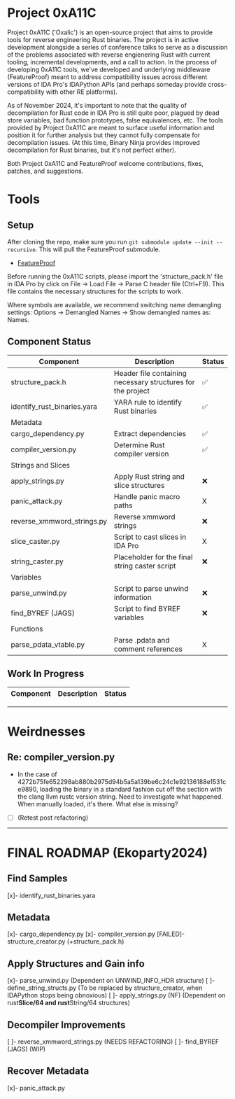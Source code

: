 # Project 0xA11C
Project 0xA11C ('Oxalic') is an open-source project that aims to provide tools for reverse engineering Rust binaries. The project is in active development alongside a series of conference talks to serve as a discussion of the problems associated with reverse engienering Rust with current tooling, incremental developments, and a call to action. In the process of developing 0xA11C tools, we've developed and underlying middleware (FeatureProof) meant to address compatibility issues across different versions of IDA Pro's IDAPython APIs (and perhaps someday provide cross-compatibility with other RE platforms).

As of November 2024, it's important to note that the quality of decompilation for Rust code in IDA Pro is still quite poor, plagued by dead store variables, bad function prototypes, false equivalences, etc. The tools provided by Project 0xA11C are meant to surface useful information and position it for further analysis but they cannot fully compensate for decompilation issues. (At this time, Binary Ninja provides improved decompilation for Rust binaries, but it's not perfect either).

Both Project 0xA11C and FeatureProof welcome contributions, fixes, patches, and suggestions.

# Tools

## Setup
After cloning the repo, make sure you run `git submodule update --init --recursive`. This will pull the FeatureProof submodule.
- [FeatureProof](https://github.com/juanandresgs/FeatureProof.git)

Before running the 0xA11C scripts, please import the 'structure_pack.h' file in IDA Pro by click on File -> Load File -> Parse C header file (Ctrl+F9). This file contains the necessary structures for the scripts to work.

Where symbols are available, we recommend switching name demangling settings: Options -> Demangled Names -> Show demangled names as: Names.

## Component Status

| Component  | Description | Status |
|------------|-------------|--------|
| structure_pack.h  | Header file containing necessary structures for the project | ✅ |
| identify_rust_binaries.yara | YARA rule to identify Rust binaries | ✅ |
| Metadata |
| cargo_dependency.py | Extract dependencies | ✅ |
| compiler_version.py | Determine Rust compiler version | ✅ |
| Strings and Slices |
| apply_strings.py | Apply Rust string and slice structures | ❌ |
| panic_attack.py | Handle panic macro paths | X |
| reverse_xmmword_strings.py| Reverse xmmword strings | ❌ |
| slice_caster.py | Script to cast slices in IDA Pro | X |
| string_caster.py | Placeholder for the final string caster script | ❌ |
| Variables |
| parse_unwind.py | Script to parse unwind information | ❌ |
| find_BYREF (JAGS) | Script to find BYREF variables | ❌ |
| Functions |
| parse_pdata_vtable.py | Parse .pdata and comment references | X |

## Work In Progress
| Component  | Description | Status |
|------------|-------------|--------|

---

# Weirdnesses

## Re: compiler_version.py

- In the case of 4272b75fe652298ab880b2975d94b5a5a139be6c24c1e92136188e1531ce9890, loading the binary in a standard fashion cut off the section with the clang llvm rustc version string. Need to investigate what happened. When manually loaded, it's there. What else is missing?
- [ ] (Retest post refactoring)

---

# FINAL ROADMAP (Ekoparty2024)

## Find Samples

[x]- identify_rust_binaries.yara

## Metadata

[x]- cargo_dependency.py
[x]- compiler_version.py
[FAILED]- structure_creator.py (+structure_pack.h)

## Apply Structures and Gain info

[x]- parse_unwind.py (Dependent on UNWIND_INFO_HDR structure)
[ ]- define_string_structs.py (To be replaced by structure_creator, when IDAPython stops being obnoxious)
[ ]- apply_strings.py (NF) (Dependent on rust**Slice/64 and rust**String/64 structures)

## Decompiler Improvements

[ ]- reverse_xmmword_strings.py (NEEDS REFACTORING)
[ ]- find_BYREF (JAGS) (WIP)

## Recover Metadata

[x]- panic_attack.py

